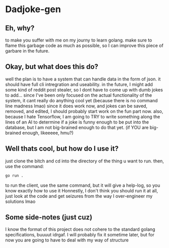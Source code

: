 # Dadjoke-gen

## Eh, why?

to make you suffer with me on my journy to learn golang. make sure to flame this garbage code as much as possible, so I can improve this piece of garbare in the future.

## Okay, but what does this do?

well the plan is to have a system that can handle data in the form of json. it should have full cli intregration and useability. in the future, I might add some kind of reddit post stealer, so I dont have to come up with dumb jokes to add...
since I've been only focused on the actual functionality of the system, it cant really do anything cool yet (because there is no command line madness lmao)
since it does work now, and jokes can be saved, removed, and edited, I should probably start work on the fun part now.
also, because I hate Tensorflow, I am going to TRY to write something along the lines of an AI to determine if a joke is funny enough to be put into the database, but I am not big-brained enough to do that yet. (if YOU are big-brained enough, likeeeee, hmu?)

## Well thats cool, but how do I use it?

just clone the bitch and cd into the directory of the thing u want to run. then, use the command:

```bash
go run .
```

to run the client, use the same command, but it will give a help-log, so you know exactly how to use it
Honnestly, I don't think you should run it at all, just look at the code and get seizures from the way I over-engineer my solutions lmao

## Some side-notes (just cuz)

I know the format of this project does not cohere to the standard golang specifications, buuuut idrgaf. I will probably fix it sometime later, but for now you are going to have to deal with my way of structure
